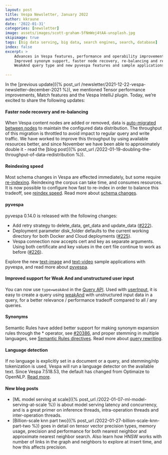 ```yaml
---
layout: post
title: Vespa Newsletter, January 2022
author: kkraune
date: '2022-01-31'
categories: [newsletter]
image: assets/images/scott-graham-5fNmWej4tAA-unsplash.jpg
skipimage: true
tags: [big data serving, big data, search engines, search, database]
index: false
excerpt: >
    Advances in Vespa features, performance and operability improvements include:
    Improved synonym support, faster node recovery, re-balancing and re-indexing,
    WeakAnd query type and new pyvespa features and sample applications.
    
---
```


In the [previous update]({% post_url /newsletter/2021-12-22-vespa-newsletter-december-2021 %}),
we mentioned Tensor performance improvements, Match features and the Vespa IntelliJ plugin.
Today, we’re excited to share the following updates:


#### Faster node recovery and re-balancing
When Vespa content nodes are added or removed,
data is [auto-migrated between nodes](https://docs.vespa.ai/en/elasticity.html)
to maintain the configured data distribution.
The throughput of this migration is throttled to avoid impact to regular query and write traffic.
We have worked to improve this throughput by using available resources better,
and since November we have been able to approximately double it -
read the [blog post]({% post_url /2022-01-19-doubling-the-throughput-of-data-redistribution %}).

#### Reindexing speed
Most schema changes in Vespa are effected immediately,
but some require [re-indexing](https://docs.vespa.ai/en/operations/reindexing.html).
Reindexing the corpus can take time, and consumes resources.
It is now possible to configure how fast to re-index in order to balance this tradeoff,
see [reindex speed](https://docs.vespa.ai/en/reference/deploy-rest-api-v2.html#reindex).
Read more about [schema changes](https://docs.vespa.ai/en/reference/schema-reference.html#modifying-schemas).

#### pyvespa
pyvespa 0.14.0 is released with the following changes:
* Add retry strategy to delete_data,
  get_data and update_data ([#222](https://github.com/vespa-engine/pyvespa/pull/222)).
* Deployment parameter disk_folder defaults to the current working directory for both Docker and Cloud deployments
  ([#225](https://github.com/vespa-engine/pyvespa/pull/225)).
* Vespa connection now accepts cert and key as separate arguments.
  Using both certificate and key values in the cert file continue to work as before
  ([#226](https://github.com/vespa-engine/pyvespa/pull/226)).

Explore the new [text-image](https://github.com/vespa-engine/sample-apps/tree/master/text-image-search/src/python)
and [text-video](https://github.com/vespa-engine/sample-apps/tree/master/text-video-search) sample applications with pyvespa,
and read more about [pyvespa](https://pyvespa.readthedocs.io/en/latest/index.html).

#### Improved support for Weak And and unstructured user input
You can now use `type=weakAnd` in the [Query API](https://docs.vespa.ai/en/reference/query-api-reference.html#model.type).
Used with [userInput](https://docs.vespa.ai/en/reference/query-language-reference.html#userinput),
it is easy to create a query using [weakAnd](https://docs.vespa.ai/en/using-wand-with-vespa.html#weakand)
with unstructured input data in a query, for a better relevance / performance tradeoff compared to all / any queries.

#### Synonyms
Semantic Rules have added better support for making synonym expansion rules through the * operator,
see [#20386](https://github.com/vespa-engine/vespa/issues/20386),
and proper stemming in multiple languages,
see [Semantic Rules directives](https://docs.vespa.ai/en/reference/semantic-rules.html#directives).
Read more about [query rewriting](https://docs.vespa.ai/en/query-rewriting.html).

#### Language detection
If no language is explicitly set in a document or a query, and stemming/nlp tokenization is used,
Vespa will run a language detector on the available text.
Since Vespa 7.518.53, the default has changed from Optimaize to OpenNLP.
[Read more](https://docs.vespa.ai/en/linguistics.html#language-handling).

#### New blog posts
* [ML model serving at scale]({% post_url /2022-01-07-ml-model-serving-at-scale %})
  is about model serving latency and concurrency,
  and is a great primer on inference threads, intra-operation threads and inter-operation threads.
* [Billion-scale knn part two]({% post_url /2022-01-27-billion-scale-knn-part-two %})
  goes in detail on tensor vector precision types, memory usage, precision and performance
  for both nearest neighbor and approximate nearest neighbor search.
  Also learn how HNSW works with number of links in the graph and neighbors to explore at insert time,
  and how this affects precision.
